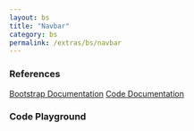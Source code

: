 ```yaml
---
layout: bs
title: "Navbar"
category: bs
permalink: /extras/bs/navbar
---
```


### References

<div class="bs">
    <div class="list-group">
        <a class="list-group-item list-group-item-action" href="https://getbootstrap.com/docs/4.4/components/navbar">Bootstrap Documentation</a>
        <a class="list-group-item list-group-item-action" href="/docs/sprest-bs/modules/_components_navbar_d_.html">Code Documentation</a>
    </div>
</div>

### Code Playground

<div id="playground" class="bs"></div>
<script type="text/javascript">
    // Wait for the page to load
    window.addEventListener("load", function() {
        // Create the code editor
        var editor = CodeEditor(document.getElementById("playground"), true, [
            '// Create the navigation bar',
            'Components.Navbar({',
            '\tel: app,',
            '\tbrand: "Navbar",',
            '\titems: [',
            '\t\t{',
            '\t\t\ttext: "Home",',
            '\t\t\tisActive: true',
            '\t\t},',
            '\t\t{',
            '\t\t\ttext: "Link"',
            '\t\t},',
            '\t\t{',
            '\t\t\ttext: "Disabled Link",',
            '\t\t\tisDisabled: true',
            '\t\t},',
            '\t\t{',
            '\t\t\ttext: "Dropdown Link",',
            '\t\t\titems: [',
            '\t\t\t\t{ text: "Link 1" },',
            '\t\t\t\t{ text: "Link 2" },',
            '\t\t\t\t{ text: "Link 3" },',
            '\t\t\t\t{ text: "Link 4" },',
            '\t\t\t\t{ text: "Link 5" }',
            '\t\t\t]',
            '\t\t}',
            '\t]',
            '});'
        ].join('\n'));
    });
</script>